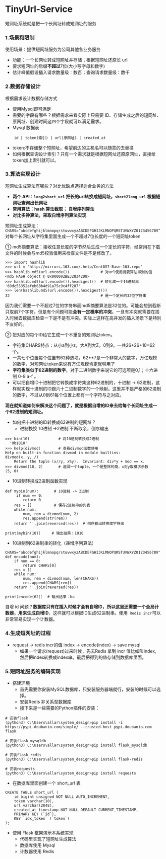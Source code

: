 # TinyUrl-Service
短网址系统就是把一个长网址转成短网址的服务

### 1.场景和限制
 使用场景：提供短网址服务为公司其他各业务服务
 - 功能：一个长网址转成短网址并存储；根据短网址还原长 url
 - 要求短网址的后缀**不超过**7位(大小写字母和数字)
 - 估计峰值假设插入请求数量级：数百；查询请求数量级：数千
 
### 2.数据存储设计
  根据需求设计数据存储方式
- 使用Mysql即可满足
- 需要的字段有哪些？根据需求来看实际上只需要 ID、存储生成之后的短网址、原网址、创建时间这四个字段就可以满足需求。
-  Mysql 数据表
```
    id | token(索引) | url(原网址) | created_at
```
-  token:不存储整个短网址，希望前边的主机名可以随意的去替换
- 如何根据查询设计索引？只有一个需求就是根据短网址还原原网址，直接给token加上索引就可以。

### 3.算法实现设计
   短网址生成算法有哪些？对比优缺点选择适合业务的方法
- **两个 API：`long2short_url` 把长的url转换成短网址，`short2long_url` 根据短网址查询出长网址**
- **常用算法：hash 算法截取； 自增序列算法**
- **对比多钟算法，采取自增序列算法实现**

短网址生成算法：
  `CHARS=“abcdefghijklmnopqrstuvwxyzABCDEFGHIJKLMNOPQRSTUVWXYZ0123456789”`
   对每个长网址从字符集里面生成一个不超过7位长度的一个短网址token  

① md5摘要算法：接收任意长度的字节然后生成一个定长的字符，经常用在下载文件的时候会与md5校验值用来检查文件是不是修改了。
```
>>> import hashlib
>>> url = 'http://mirrors.163.com/.help/CentOS7-Base-163.repo'
>>> hashlib.md5(url.encode())              # 对url使用摘要算法得到的值
<md5 HASH object @ 0x000002BE328342D8>
>>> hashlib.md5(url.encode()).hexdigest()  # 转化成一个16进制串
'60dc55352afeb63b4d91a75c9c4ff287'
>>> len(hashlib.md5(url.encode()).hexdigest())
32                                         # 是一个定长的32位字符串
```
因为我们需要一个不超过7位的字符串而md5摘要算法是32位的。可能会想到截断只取前7个字符。但是有个问题可能**会有一定概率的冲突**。一旦有冲突就需要在插入时候去数据库检查一下是不是有冲突。实际上这样在高并发的插入场景下是特别不友好的。

② 把对应的每个ID给它生成一个不重复的短网址token。
- 字符集CHARS特点：从小a到小z，大A到大Z，0到9，一共26+26+10=62个。
- 一共七个位置每个位置有62种选项，62**7是一个非常大的数字，万亿规模的数字，对短网址token来说有万亿规模肯定就够用了
- **字符集类似于62进制的数字**。对于二进制数字来说它的可选项是0,1；十六进制 0-9 a-f 。
- 可以把自增ID十进制把它转换成字符集这种62进制的，十进制 -> 62进制，这样就实现十进制的ID跟六十二进制数字的一个映射。这里并不是严格的62进制的数字，不过从0到61每个位置上都有一个字符与之对应。
  
**现在就知道如何来解决这个问题了，就是根据自增的ID来去给每个长网址生成一个62进制的短网址。**
- 如何把十进制的ID转换成62进制的短网址？
    - 进制换换 10进制 ->2进制   不断取余，倒序输出
```
>>> bin(10)             # 将10进制转换成2进制
  '0b1010' 
>>> help(divmod)        # 查看divmod函数使用
Help on built-in function divmod in module builtins:
divmod(x, y, /)
    Return the tuple (x//y, x%y).  Invariant: div*y + mod == x.
>>> divmod(10, 2)       # 返回一个tuple，一个是整除的商，x对y取模求余数
(5, 0)
```
- 10进制转换成2进制函数实现
```
def mybin(num):       # 10进制 -> 2进制
     if num == 0:
        return 0
    res = []          # 保存2进制串的列表
    while num:
        num, rem = divmod(num, 2)
        res.append(str(rem))
    return ''.join(reversed(res))  # 倒序输出转换成字符串
    
print(mybin(10))     # 输出结果：1010
```
- 10进制到62进制串的转化（递增序列算法）
```
CHARS="abcdefghijklmnopqrstuvwxyzABCDEFGHIJKLMNOPQRSTUVWXYZ0123456789"
def encode(num):
    if num == 0:
        return CHARS[0]
    res = []
    while num:
        num, rem = divmod(num, len(CHARS))
        res.append(CHARS[rem])
    return ''.join(reversed(res))

print(encode(62))  # 输出结果：ba
```
 自增 id 问题？**数据库只有在插入时候才会有自增ID，所以这里还需要一个全局计数器，用来生成自增ID**，这样就可以根据ID生成62进制串。使用` Redis incr`可以非常容易实现一个计数器。
 
###  4.生成短网址的过程

- request -> redis incr的值 index -> encode(index) -> save mysql
    - 如果一个请求(request)过来时候，先去Redis 拿到 incr 值比如叫index, 然后把index转换成index串。最后把得到的值存储到数据库里面。

### 5.短网址服务的编码实现
- 搭建环境
    - 首先需要你安装MySQL数据库，只安装服务器端就行，安装的时候可以选择。
    - 安装Redis 非关系型数据库
    - 接下来是一些需要的Python插件的安装：
```
# 安装flask
(python3) C:\Users\allar\system_design>pip install -i https://pypi.doubanio.com/simple/ --trusted-host pypi.doubanio.com flask

# 安装flask_mysqldb
(python3) C:\Users\allar\system_design>pip install flask_mysqldb

# 安装flask_redis
(python3) C:\Users\allar\system_design>pip install flask-redis

# 安装requests
(python3) C:\Users\allar\system_design>pip install requests
```
-  在数据库里面创建一个 short_url 表
```
CREATE TABLE short_url (
    id bigint unsigned NOT NULL AUTO_INCREMENT,
    token varchar(10),
    url varchar(2048),
    created_at timestamp NOT NULL DEFAULT CURRENT_TIMESTAMP,
    PRIMARY KEY (`id`),
    KEY `idx_token` (`token`)
);
```
- 使用 Flask 框架演示本系统实现
    - 代码里实现了短网址生成算法
    - 数据库使用 Mysql
    - 计数器使用 Redis

